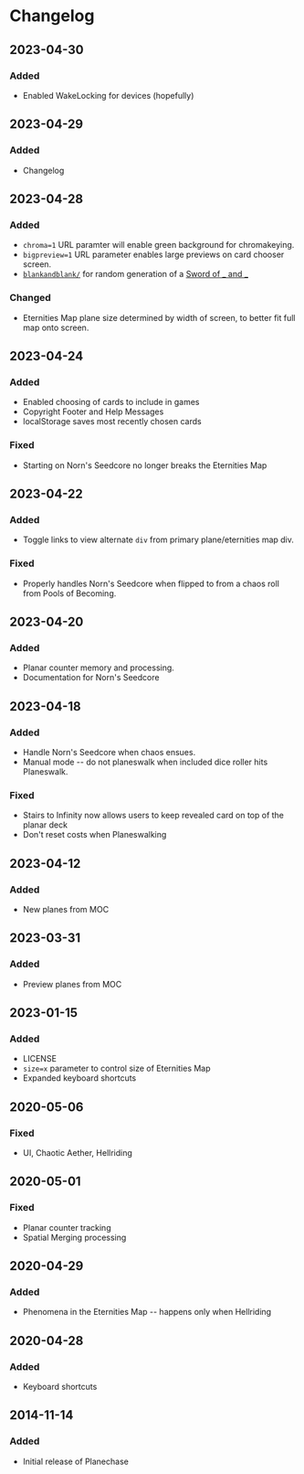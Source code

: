 # Changelog

## 2023-04-30

### Added

- Enabled WakeLocking for devices (hopefully)

## 2023-04-29

### Added

- Changelog

## 2023-04-28

### Added

- `chroma=1` URL paramter will enable green background for chromakeying.
- `bigpreview=1` URL parameter enables large previews on card chooser screen.
- [`blankandblank/`](https://thepeopleseason.github.io/planechase/blankandblank/) for random generation of a [Sword of _ and _](https://www.tcgplayer.com/product/485192/magic-un-known-event-playtest-cards-sword-of-_-and-_?Language=English)

### Changed

- Eternities Map plane size determined by width of screen, to better fit full map onto screen.

## 2023-04-24

### Added

- Enabled choosing of cards to include in games
- Copyright Footer and Help Messages
- localStorage saves most recently chosen cards

### Fixed

- Starting on Norn's Seedcore no longer breaks the Eternities Map

## 2023-04-22

### Added

- Toggle links to view alternate `div` from primary plane/eternities map div.

### Fixed

- Properly handles Norn's Seedcore when flipped to from a chaos roll from Pools of Becoming.

## 2023-04-20

### Added

- Planar counter memory and processing.
- Documentation for Norn's Seedcore

## 2023-04-18

### Added

- Handle Norn's Seedcore when chaos ensues.
- Manual mode -- do not planeswalk when included dice roller hits Planeswalk.

### Fixed

- Stairs to Infinity now allows users to keep revealed card on top of the planar deck
- Don't reset costs when Planeswalking

## 2023-04-12

### Added

- New planes from MOC

## 2023-03-31

### Added

- Preview planes from MOC

## 2023-01-15

### Added

- LICENSE
- `size=x` parameter to control size of Eternities Map
- Expanded keyboard shortcuts

## 2020-05-06

### Fixed

- UI, Chaotic Aether, Hellriding

## 2020-05-01

### Fixed

- Planar counter tracking
- Spatial Merging processing

## 2020-04-29

### Added

- Phenomena in the Eternities Map -- happens only when Hellriding

## 2020-04-28

### Added

- Keyboard shortcuts

## 2014-11-14

### Added

- Initial release of Planechase
